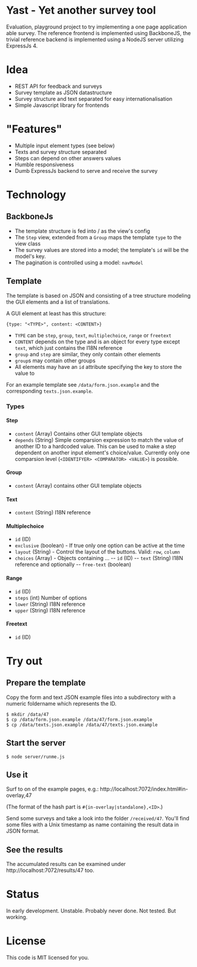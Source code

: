 # Yast - Yet another survey tool

Evaluation, playground project to try implementing a one page application able survey. The reference frontend is implemented using BackboneJS, the trivial reference backend is implemented using a NodeJS server utilizing ExpressJs 4.

# Idea

- REST API for feedback and surveys
- Survey template as JSON datastructure
- Survey structure and text separated for easy internationalisation
- Simple Javascript library for frontends

# "Features"

- Multiple input element types (see below)
- Texts and survey structure separated
- Steps can depend on other answers values
- Humble responsiveness
- Dumb ExpressJs backend to serve and receive the survey

# Technology

## BackboneJs

- The template structure is fed into / as the view's config
- The `Step` view, extended from a `Group` maps the template `type` to the view class
- The survey values are stored into a model; the template's `id` will be the model's key.
- The pagination is controlled using a model: `navModel`

## Template

The template is based on JSON and consisting of a tree structure modeling the GUI elements and a list of translations.

A GUI element at least has this structure:
```
{type: "<TYPE>", content: <CONTENT>}
```

- `TYPE` can be `step`, `group`, `text`, `multiplechoice`, `range` or `freetext`
- `CONTENT` depends on the type and is an object for every type except `text`, which just contains the I18N reference
- `group` and `step` are similar, they only contain other elements
- `group`s may contain other groups
- All elements may have an `id` attribute specifying the key to store the value to

For an example template see `/data/form.json.example` and the corresponding `texts.json.example`.

### Types

#### Step

- `content` (Array) Contains other GUI template objects
- `depends` (String) Simple comparsion expression to match the value of another ID to a hardcoded value. This can be used to make a step dependent on another input element's choice/value. Currently only one comparsion level (`<IDENTIFYER> <COMPARATOR> <VALUE>`) is possible.

#### Group

- `content` (Array) contains other GUI template objects

#### Text

- `content` (String) I18N reference

#### Multiplechoice

- `id` (ID)
- `exclusive` (boolean) - If true only one option can be active at the time
- `layout` (String) - Control the layout of the buttons. Valid: `row`, `column`
- `choices` (Array) - Objects containing ...
-- `id` (ID)
-- `text` (String) I18N reference and optionally
-- `free-text` (boolean)

#### Range

- `id` (ID)
- `steps` (int) Number of options
- `lower` (String) I18N reference
- `upper` (String) I18N reference

#### Freetext

- `id` (ID)

# Try out

## Prepare the template

Copy the form and text JSON example files into a subdirectory with a numeric foldername which represents the ID.

```
$ mkdir /data/47
$ cp /data/form.json.example /data/47/form.json.example
$ cp /data/texts.json.example /data/47/texts.json.example
```

## Start the server

```
$ node server/runme.js
```

## Use it

Surf to on of the example pages, e.g.: http://localhost:7072/index.html#in-overlay,47

(The format of the hash part is `#{in-overlay|standalone},<ID>`.)

Send some surveys and take a look into the folder `/received/47`. You'll find some files with a Unix timestamp as name containing the result data in JSON format.

## See the results

The accumulated results can be examined under http://localhost:7072/results/47 too.

# Status

In early development. Unstable. Probably never done. Not tested. But working.

# License

This code is MIT licensed for you.
